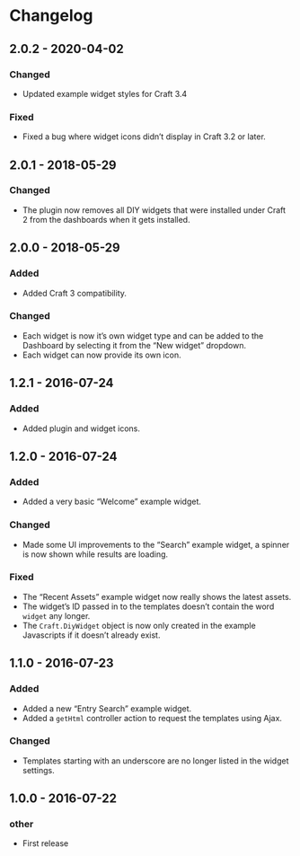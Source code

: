 # Changelog

## 2.0.2 - 2020-04-02

### Changed
- Updated example widget styles for Craft 3.4

### Fixed
- Fixed a bug where widget icons didn’t display in Craft 3.2 or later.

## 2.0.1 - 2018-05-29

### Changed
- The plugin now removes all DIY widgets that were installed under Craft 2 from the dashboards when it gets installed.

## 2.0.0 - 2018-05-29

### Added
- Added Craft 3 compatibility.

### Changed
- Each widget is now it’s own widget type and can be added to the Dashboard by selecting it from the “New widget” dropdown.
- Each widget can now provide its own icon.

## 1.2.1 - 2016-07-24

### Added
- Added plugin and widget icons.

## 1.2.0 - 2016-07-24

### Added
- Added a very basic “Welcome” example widget.

### Changed
- Made some UI improvements to the “Search” example widget, a spinner is now shown while results are loading.

### Fixed
- The “Recent Assets” example widget now really shows the latest assets.
- The widget’s ID passed in to the templates doesn’t contain the word `widget` any longer.
- The `Craft.DiyWidget` object is now only created in the example Javascripts if it doesn’t already exist.

## 1.1.0 - 2016-07-23

### Added
- Added a new “Entry Search” example widget.
- Added a `getHtml` controller action to request the templates using Ajax.

### Changed
- Templates starting with an underscore are no longer listed in the widget settings.

## 1.0.0 - 2016-07-22

### __other__
- First release
